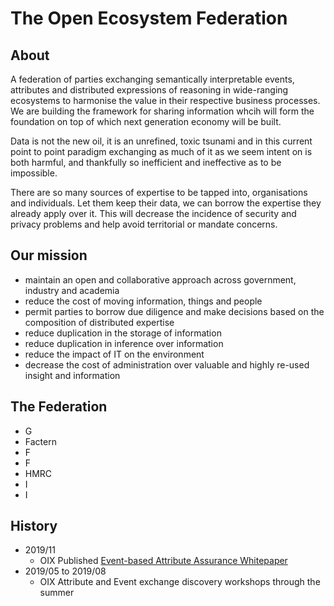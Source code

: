 # The Open Ecosystem Federation

## About

A federation of parties exchanging semantically interpretable events, attributes and distributed expressions of reasoning in wide-ranging ecosystems to harmonise the value in their respective business processes. We are building the framework for sharing information whcih will form the foundation on top of which next generation economy will be built.

Data is not the new oil, it is an unrefined, toxic tsunami and in this current point to point paradigm exchanging as much of it as we seem intent on is both harmful, and thankfully so inefficient and ineffective as to be impossible.

There are so many sources of expertise to be tapped into, organisations and individuals.  Let them keep their data, we can borrow the expertise they already apply over it.  This will decrease the incidence of security and privacy problems and help avoid territorial or mandate concerns.


## Our mission

- maintain an open and collaborative approach across government, industry and academia
- reduce the cost of moving information, things and people
- permit parties to borrow due diligence and make decisions based on the composition of distributed expertise
- reduce duplication in the storage of information
- reduce duplication in inference over information
- reduce the impact of IT on the environment
- decrease the cost of administration over valuable and highly re-used insight and information

## The Federation

- G
- Factern
- F
- F
- HMRC
- I
- I

## History

- 2019/11
  - OIX Published [Event-based Attribute Assurance Whitepaper](https://openidentityexchange.org/wp-content/uploads/2019/11/191101-Building-a-Trusted-Environment-Whitepaper-FINAL.pdf)
- 2019/05 to 2019/08
  - OIX Attribute and Event exchange discovery workshops through the summer

